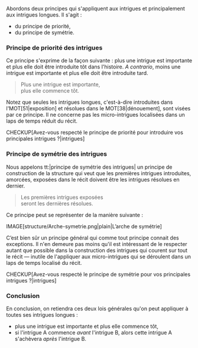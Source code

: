 <!-- Page: Principes appliqués aux intrigues -->

Abordons deux principes qui s'appliquent aux intrigues et principalement aux intrigues longues. Il s'agit :

* du principe de priorité,
* du principe de symétrie.

### Principe de priorité des intrigues

Ce principe s'exprime de la façon suivante : plus une intrigue est importante et plus elle doit être introduite tôt dans l'histoire. *A contrario*, moins une intrigue est importante et plus elle doit être introduite tard.

> Plus une intrigue est importante,<br>plus elle commence tôt.

Notez que seules les intrigues longues, c'est-à-dire introduites dans l'MOT[51|exposition] et résolues dans le MOT[38|dénouement], sont visées par ce principe. Il ne concerne pas les micro-intrigues localisées dans un laps de temps réduit du récit.

CHECKUP[Avez-vous respecté le principe de priorité pour introduire vos principales intrigues ?|intrigues]

### Principe de symétrie des intrigues

Nous appelons tt:|principe de symétrie des intrigues| un principe de construction de la structure qui veut que les premières intrigues introduites, amorcées, exposées dans le récit doivent être les intrigues résolues en dernier.

> Les premières intrigues exposées<br>seront les dernières résolues.

Ce principe peut se représenter de la manière suivante :

IMAGE[structure/Arche-symetrie.png|plain|L’arche de symétrie]

C’est bien sûr un principe général qui comme tout principe connait des exceptions. Il n'en demeure pas moins qu'il est intéressant de le respecter autant que possible dans la construction des intrigues qui courent sur tout le récit — inutile de l'appliquer aux micro-intrigues qui se déroulent dans un laps de temps localisé du récit.

CHECKUP[Avez-vous respecté le principe de symétrie pour vos principales intrigues ?|intrigues]

### Conclusion

En conclusion, on retiendra ces deux lois générales qu'on peut appliquer à toutes ses intrigues longues :

* plus une intrigue est importante et plus elle commence tôt,
* si l'intrigue A commence *avant* l'intrigue B, alors cette intrigue A s'achèvera *après* l'intrigue B.
